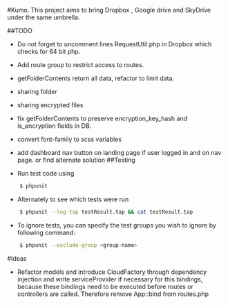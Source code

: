 #Kumo.
This project aims to bring Dropbox , Google drive and SkyDrive under the same umbrella.

##TODO

- Do not forget to uncomment lines RequestUtil.php in Dropbox which checks for 64 bit php.
- Add route group to restrict access to routes.
- getFolderContents return all data, refactor to limit data.
- sharing folder
- sharing encrypted files
- fix getFolderContents to preserve encryption_key_hash and is_encryption fields in DB.
- convert font-family to scss variables
- add dashboard nav button on landing page if user logged in and on nav page. or find alternate solution
##Testing

- Run test code using
``` bash
    $ phpunit
```

- Alternately to see which tests were run
``` bash
    $ phpunit --log-tap testResult.tap && cat testResult.tap
```

- To ignore tests, you can specify the test groups you wish to ignore by following command:
``` bash
    $ phpunit --exclude-group <group-name> 
```

#Ideas
- Refactor models and introduce CloudFactory through dependency injection
and write serviceProvider if necessary for this bindings, because
these bindings need to be executed before routes or controllers are called.
Therefore remove App::bind from routes.php
